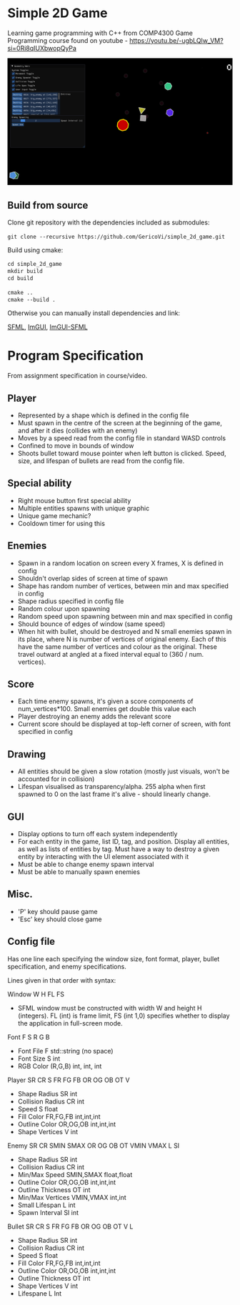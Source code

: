 # Simple 2D Game
Learning game programming with C++ from COMP4300 Game Programming course found on youtube - https://youtu.be/-ugbLQlw_VM?si=0Ri8qIUXbwopQyPa

![screenshot of game](screenshot.png)

## Build from source
Clone git repository with the dependencies included as submodules:

`git clone --recursive https://github.com/GericoVi/simple_2d_game.git`

Build using cmake:

```
cd simple_2d_game
mkdir build
cd build

cmake ..
cmake --build .
```

Otherwise you can manually install dependencies and link:

[SFML](https://github.com/SFML/SFML), [ImGUI](https://github.com/ocornut/imgui), [ImGUI-SFML](https://github.com/SFML/imgui-sfml)

# Program Specification
From assignment specification in course/video.

## Player
- Represented by a shape which is defined in the config file
- Must spawn in the centre of the screen at the beginning of the game, and after it dies (collides with an enemy)
- Moves by a speed read from the config file in standard WASD controls
- Confined to move in bounds of window
- Shoots bullet toward mouse pointer when left button is clicked. Speed, size, and lifespan of bullets are read from the config file.

## Special ability
- Right mouse button first special ability
- Multiple entities spawns with unique graphic
- Unique game mechanic?
- Cooldown timer for using this


## Enemies
- Spawn in a random location on screen every X frames, X is defined in config
- Shouldn't overlap sides of screen at time of spawn
- Shape has random number of vertices, between min and max specified in config
- Shape radius specified in config file
- Random colour upon spawning
- Random speed upon spawning between min and max specified in config
- Should bounce of edges of window (same speed)
- When hit with bullet, should be destroyed and N small enemies spawn in its place, where N is number of vertices of original enemy. Each of this have the same number of vertices and colour as the original. These travel outward at angled at a fixed interval equal to (360 / num. vertices).

## Score
- Each time enemy spawns, it's given a score components of num_vertices*100. Small enemies get double this value each
- Player destroying an enemy adds the relevant score
- Current score should be displayed at top-left corner of screen, with font specified in config


## Drawing
- All entities should be given a slow rotation (mostly just visuals, won't be accounted for in collision)
- Lifespan visualised as transparency/alpha. 255 alpha when first spawned to 0 on the last frame it's alive - should linearly change.

## GUI
- Display options to turn off each system independently
- For each entity in the game, list ID, tag, and position. Display all entities, as well as lists of entities by tag. Must have a way to destroy a given entity by interacting with the UI element associated with it
- Must be able to change enemy spawn interval
- Must be able to manually spawn enemies

## Misc.
- 'P' key should pause game
- 'Esc' key should close game

## Config file
Has one line each specifying the window size, font format, player, bullet specification, and enemy specifications.

Lines given in that order with syntax:

Window W H FL FS
- SFML window must be constructed with width W and height H (integers). FL (int) is frame limit, FS (int 1,0) specifies whether to display the application in full-screen mode.

Font F S R G B
- Font File     F       std::string (no space)
- Font Size     S       int
- RGB Color     (R,G,B) int, int, int

Player SR CR S FR FG FB OR OG OB OT V
- Shape Radius      SR          int
- Collision Radius  CR          int
- Speed             S           float
- Fill Color        FR,FG,FB    int,int,int
- Outline Color     OR,OG,OB    int,int,int
- Shape Vertices    V           int

Enemy SR CR SMIN SMAX OR OG OB OT VMIN VMAX L SI
- Shape Radius          SR          int
- Collision Radius      CR          int
- Min/Max Speed         SMIN,SMAX   float,float
- Outline Color         OR,OG,OB    int,int,int
- Outline Thickness     OT          int
- Min/Max Vertices      VMIN,VMAX   int,int
- Small Lifespan        L           int
- Spawn Interval        SI          int

Bullet SR CR S FR FG FB OR OG OB OT V L
- Shape Radius          SR          int
- Collision Radius      CR          int
- Speed                 S           float
- Fill Color            FR,FG,FB    int,int,int
- Outline Color         OR,OG,OB    int,int,int
- Outline Thickness     OT          int
- Shape Vertices        V           int
- Lifespane             L           Int
